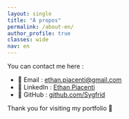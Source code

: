 ```yaml
---
layout: single
title: "À propos"
permalink: /about-en/
author_profile: true
classes: wide
nav: en
---
```


You can contact me here :

- 📧 Email : [ethan.piacenti@gmail.com](mailto:ethan.piacenti@gmail.com)
- 💼 LinkedIn : [Ethan Piacenti](https://www.linkedin.com/in/ethan-piacenti/)
- 🐙 GitHub : [github.com/Sygfrid](https://github.com/Sygfrid)

Thank you for visiting my portfolio 🙌
